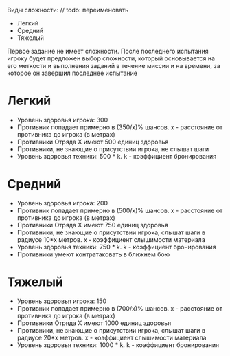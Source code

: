 Виды сложности: // todo: переименовать
* Легкий
* Средний
* Тяжелый

Первое задание не имеет сложности. После последнего испытания игроку будет предложен выбор сложности, который основывается на его меткости и выполнения заданий в течение миссии и на времени, за которое он завершил последнее испытание

# Легкий #
* Уровень здоровья игрока: 300
* Противник попадает примерно в (350/x)% шансов. x - расстояние от противника до игрока (в метрах)
* Противники Отряда Х имеют 500 единиц здоровья
* Противники, не знающие о присутствии игрока, не слышат шаги
* Уровень здоровья техники: 500 * k. k - коэффициент бронирования

# Средний #
* Уровень здоровья игрока: 200
* Противник попадает примерно в (500/x)% шансов. x - расстояние от противника до игрока (в метрах)
* Противники Отряда Х имеют 750 единиц здоровья
* Противники, не знающие о присутствии игрока, слышат шаги в радиусе 10*x метров. x - коэффициент слышимости материала
* Уровень здоровья техники: 750 * k. k - коэффициент бронирования
* Противники умеют контратаковать в ближнем бою

# Тяжелый #
* Уровень здоровья игрока: 150
* Противник попадает примерно в (700/x)% шансов. x - расстояние от противника до игрока (в метрах)
* Противники Отряда Х имеют 1000 единиц здоровья
* Противники, не знающие о присутствии игрока, слышат шаги в радиусе 20*x метров. x - коэффициент слышимости материала
* Уровень здоровья техники: 1000 * k. k - коэффициент бронирования
